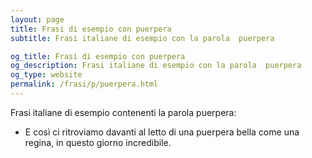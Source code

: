 ```yaml
---
layout: page
title: Frasi di esempio con puerpera 
subtitle: Frasi italiane di esempio con la parola  puerpera

og_title: Frasi di esempio con puerpera 
og_description: Frasi italiane di esempio con la parola  puerpera
og_type: website
permalink: /frasi/p/puerpera.html
---
```


Frasi italiane di esempio contenenti la parola puerpera:


- E così ci ritroviamo davanti al letto di una puerpera bella come una regina, in questo giorno incredibile.
